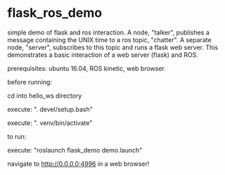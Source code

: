 # flask_ros_demo
simple demo of flask and ros interaction. A node, "talker", publishes a message
containing the UNIX time to a ros topic, "chatter". A separate node, "server",
subscribes to this topic and runs a flask web server. This demonstrates a basic
interaction of a web server (flask) and ROS.

prerequisites: ubuntu 16.04, ROS kinetic, web browser.

before running:

cd into hello_ws directory

execute: ". devel/setup.bash"

execute: ". venv/bin/activate"

to run:

execute: "roslaunch flask_demo demo.launch"

navigate to http://0.0.0.0:4996 in a web browser!


